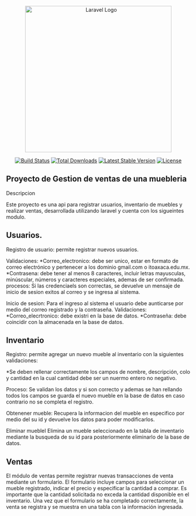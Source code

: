 <p align="center"><a href="https://laravel.com" target="_blank"><img src="https://raw.githubusercontent.com/laravel/art/master/logo-lockup/5%20SVG/2%20CMYK/1%20Full%20Color/laravel-logolockup-cmyk-red.svg" width="400" alt="Laravel Logo"></a></p>

<p align="center">
<a href="https://github.com/laravel/framework/actions"><img src="https://github.com/laravel/framework/workflows/tests/badge.svg" alt="Build Status"></a>
<a href="https://packagist.org/packages/laravel/framework"><img src="https://img.shields.io/packagist/dt/laravel/framework" alt="Total Downloads"></a>
<a href="https://packagist.org/packages/laravel/framework"><img src="https://img.shields.io/packagist/v/laravel/framework" alt="Latest Stable Version"></a>
<a href="https://packagist.org/packages/laravel/framework"><img src="https://img.shields.io/packagist/l/laravel/framework" alt="License"></a>
</p>

## Proyecto de Gestion de ventas de una muebleria

Descripcion

Este proyecto es una api para registrar usuarios, inventario de muebles y realizar ventas, desarrollada utilizando laravel y cuenta con los sigueintes modulo.

## Usuarios.
Registro de usuario: permite registrar nuevos usuarios.

Validaciones: 
    *Correo_electronico: debe ser unico, estar en formato de correo electrónico y             pertenecer a los dominio gmail.com o itoaxaca.edu.mx.
    *Contrasena: debe tener al menos 8 caracteres, incluir letras mayusculas, minúscular, números y caracteres especiales, ademas de ser confirmada.
procesos:
Si las credenciaels son correctas, se devuelve un mensaje de inicio de sesion exitos al correo y se ingresa al sistema.

Inicio de sesion: Para el ingreso al sistema el usuario debe aunticarse por medio del correo registrado y la contraseña.
Validaciones: 
*Correo_elecrtronico: debe existri en la base de datos.
*Contraseña: debe coincidir con la almacenada en la base de datos.



## Inventario

Registro: permite agregar un nuevo mueble al inventario con la siguientes validaciones:

*Se deben rellenar correctamente los campos de nombre, descripción, colo y cantidad en la cual cantidad debe ser un nuermo entero no negativo.

Proceso: Se validan los datos y si son correcto y ademas se han rellando todos los campos se guarda el nuevo mueble en la base de datos en caso contrario no se completa el registro.

Obtenener mueble: Recupera la informacion del mueble en especifico por medio del su id y devuelve los datos para poder modificarlos.

Eliminar muebleI Elimina un mueble seleccionado en la tabla de inventario mediante la busqueda de su id para posteriormente eliminarlo de la base de datos.


## Ventas 

El módulo de ventas permite registrar nuevas transacciones de venta mediante un formulario. El formulario incluye campos para seleccionar un mueble registrado, indicar el precio y especificar la cantidad a comprar. Es importante que la cantidad solicitada no exceda la cantidad disponible en el inventario. Una vez que el formulario se ha completado correctamente, la venta se registra y se muestra en una tabla con la información ingresada.


